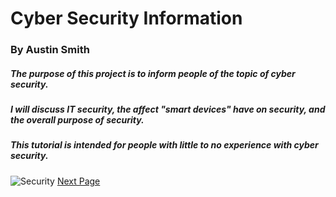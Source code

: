 # Cyber Security Information
### By Austin Smith
##### The purpose of this project is to inform people of the topic of cyber security. 
##### I will discuss IT security, the affect "smart devices" have on security, and the overall purpose of security.
##### This tutorial is intended for people with little to no experience with cyber security.
![Security](https://i.ytimg.com/vi/88-FENio9Yw/maxresdefault.jpg)
[Next Page](ITSecurity.md)
